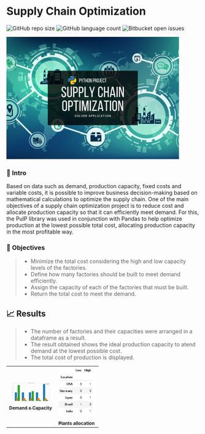 # Supply Chain Optimization

<!---Esses são exemplos. Veja https://shields.io para outras pessoas ou para personalizar este conjunto de escudos. Você pode querer incluir dependências, status do projeto e informações de licença aqui--->

![GitHub repo size](https://img.shields.io/badge/REPO%20SIZE-370kb-green)
![GitHub language count](https://img.shields.io/badge/LANGUAGES-1-green)
![Bitbucket open issues](https://img.shields.io/badge/OPEN%20ISSUES-NO%20ISSUES-green)

<img src="project-image.png" alt=" ">


### :speech_balloon: Intro

Based on data such as demand, production capacity, fixed costs and variable costs, it is possible to improve business decision-making based on mathematical calculations to optimize the supply chain. One of the main objectives of a supply chain optimization project is to reduce cost and allocate production capacity so that it can efficiently meet demand. For this, the PulP library was used in conjunction with Pandas to help optimize production at the lowest possible total cost, allocating production capacity in the most profitable way.

### :rocket: Objectives

> - Minimize the total cost considering the high and low capacity levels of the factories.
> - Define how many factories should be built to meet demand efficiently.
> - Assign the capacity of each of the factories that must be built.
> - Return the total cost to meet the demand.

## :chart_with_upwards_trend: Results

> - The number of factories and their capacities were arranged in a dataframe as a result.
> - The result obtained shows the ideal production capacity to atend demand at the lowest possible cost.
> - The total cost of production is displayed.

<!--## :bar_chart: Images-->
<table>
  <tr>
    <td align="center">
      <a href="image-2.png">
        <img src="image-2.png" width="100px;" alt=" "/><br>
        <sub>
          <b>Demand x Capacity</b>
        </sub>
      </a>
    </td>
    <td align="center">
      <a href="image-1.png">
        <img src="image-1.png" width="100px;" alt=" "/><br>
        <sub>
          <b>Plants allocation</b>
        </sub>
      </a>
    </td>
</table>
